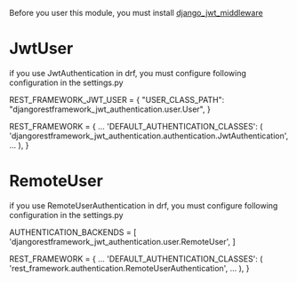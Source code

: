 Before you user this module, you must install [django_jwt_middleware](https://github.com/waro163/django_jwt_middleware.git)

# JwtUser
if you use JwtAuthentication in drf,
you must configure following configuration in the settings.py

REST_FRAMEWORK_JWT_USER = {
    "USER_CLASS_PATH": "djangorestframework_jwt_authentication.user.User",
}

REST_FRAMEWORK = {
    ...
    'DEFAULT_AUTHENTICATION_CLASSES': (
        'djangorestframework_jwt_authentication.authentication.JwtAuthentication',
        ...
    ),
}

# RemoteUser
if you use RemoteUserAuthentication in drf,
you must configure following configuration in the settings.py

AUTHENTICATION_BACKENDS = [
    'djangorestframework_jwt_authentication.user.RemoteUser',
]

REST_FRAMEWORK = {
    ...
    'DEFAULT_AUTHENTICATION_CLASSES': (
        'rest_framework.authentication.RemoteUserAuthentication',
        ...
    ),
}